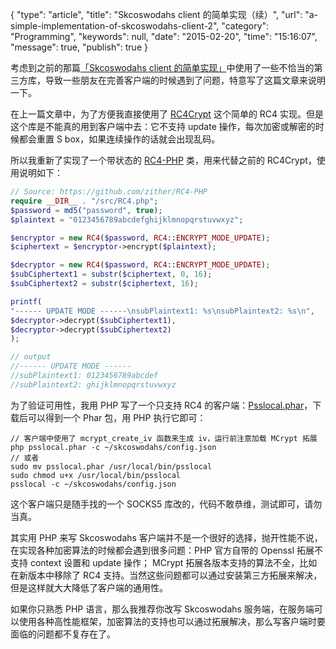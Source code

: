 {
    "type": "article",
    "title": "Skcoswodahs client 的简单实现（续）",
    "url": "a-simple-implementation-of-skcoswodahs-client-2",
    "category": "Programming",
    "keywords": null,
    "date": "2015-02-20",
    "time": "15:16:07",
    "message": true,
    "publish": true
}

考虑到之前的那篇[「Skcoswodahs client 的简单实现」](/article/2015/02/12/a-simple-implementation-of-Skcoswodahs-client/)中使用了一些不恰当的第三方库，导致一些朋友在完善客户端的时候遇到了问题，特意写了这篇文章来说明一下。

在上一篇文章中，为了方便我直接使用了 [RC4Crypt](http://sourceforge.net/projects/rc4crypt/) 这个简单的 RC4 实现。但是这个库是不能真的用到客户端中去：它不支持 update 操作，每次加密或解密的时候都会重置 S box，如果连续操作的话就会出现乱码。

所以我重新了实现了一个带状态的 [RC4-PHP](https://github.com/zither/RC4-PHP) 类，用来代替之前的 RC4Crypt，使用说明如下：

```php
// Source: https://github.com/zither/RC4-PHP
require __DIR__ . "/src/RC4.php";
$password = md5("password", true);
$plaintext = "0123456789abcdefghijklmnopqrstuvwxyz";

$encryptor = new RC4($password, RC4::ENCRYPT_MODE_UPDATE);
$ciphertext = $encryptor->encrypt($plaintext);

$decryptor = new RC4($password, RC4::ENCRYPT_MODE_UPDATE);
$subCiphertext1 = substr($ciphertext, 0, 16);
$subCiphertext2 = substr($ciphertext, 16);

printf(
"------ UPDATE MODE ------\nsubPlaintext1: %s\nsubPlaintext2: %s\n",
$decryptor->decrypt($subCiphertext1),
$decryptor->decrypt($subCiphertext2)
);

// output
//------ UPDATE MODE ------
//subPlaintext1: 0123456789abcdef
//subPlaintext2: ghijklmnopqrstuvwxyz
```

为了验证可用性，我用 PHP 写了一个只支持 RC4 的客户端：[Psslocal.phar](http://pan.baidu.com/s/1sjuiJH7)，下载后可以得到一个 Phar 包，用 PHP 执行它即可：

```
// 客户端中使用了 mcrypt_create_iv 函数来生成 iv，运行前注意加载 MCrypt 拓展
php psslocal.phar -c ~/skcoswodahs/config.json
// 或者
sudo mv psslocal.phar /usr/local/bin/psslocal
sudo chmod u+x /usr/local/bin/psslocal
psslocal -c ~/skcoswodahs/config.json
```

这个客户端只是随手找的一个 SOCKS5 库改的，代码不敢恭维，测试即可，请勿当真。

其实用 PHP 来写 Skcoswodahs 客户端并不是一个很好的选择，抛开性能不说，在实现各种加密算法的时候都会遇到很多问题：PHP 官方自带的 Openssl 拓展不支持 context 设置和 update 操作； MCrypt 拓展各版本支持的算法不全，比如在新版本中移除了 RC4 支持。当然这些问题都可以通过安装第三方拓展来解决，但是这样就大大降低了客户端的通用性。

如果你只熟悉 PHP 语言，那么我推荐你改写 Skcoswodahs 服务端，在服务端可以使用各种高性能框架，加密算法的支持也可以通过拓展解决，那么写客户端时要面临的问题都不复存在了。
